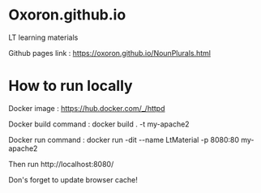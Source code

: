 # Oxoron.github.io
LT learning materials

Github pages link : https://oxoron.github.io/NounPlurals.html

# How to run locally
Docker image : https://hub.docker.com/_/httpd

Docker build command : docker build . -t my-apache2

Docker run command : docker run -dit --name LtMaterial -p 8080:80 my-apache2

Then run http://localhost:8080/

Don's forget to update browser cache! 